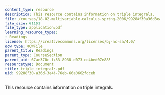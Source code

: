 ```yaml
---
content_type: resource
description: This resource contains information on triple integrals.
file: /courses/18-02-multivariable-calculus-spring-2006/99288f30a36d3e4676eb66a0602fdceb_triple_integrals.pdf
file_size: 61151
file_type: application/pdf
learning_resource_types:
- Readings
license: https://creativecommons.org/licenses/by-nc-sa/4.0/
ocw_type: OCWFile
parent_title: Readings
parent_type: CourseSection
parent_uid: 67ae370c-f433-8938-d073-ce4bed07e885
resourcetype: Document
title: triple_integrals.pdf
uid: 99288f30-a36d-3e46-76eb-66a0602fdceb
---
```

This resource contains information on triple integrals.